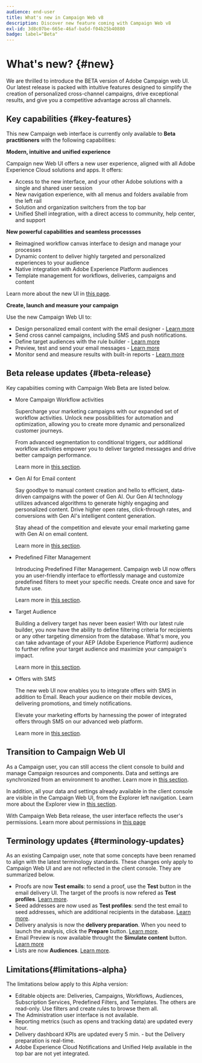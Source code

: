 ```yaml
---
audience: end-user
title: What's new in Campaign Web v8
description: Discover new feature coming with Campaign Web v8
exl-id: 3d8c07be-665e-46af-ba5d-f04b25b40880
badge: label="Beta" 
---
```


# What's new? {#new}

We are thrilled to introduce the BETA version of Adobe Campaign web UI. Our latest release is packed with intuitive features designed to simplify the creation of personalized cross-channel campaigns, drive exceptional results, and give you a competitive advantage across all channels.

## Key capabilities {#key-features}

This new Campaign web interface is currently only available to **Beta practitioners** with the following capabilities:

**Modern, intuitive and unified experience**

Campaign new Web UI offers a new user experience, aligned with all Adobe Experience Cloud solutions and apps. It offers:

* Access to the new interface, and your other Adobe solutions with a single and shared user session
* New navigation experience, with all menus and folders available from the left rail
* Solution and organization switchers from the top bar
* Unified Shell integration, with a direct access to community, help center, and support

**New powerful capabilities and seamless processses**

* Reimagined workflow canvas interface to design and manage your processes
* Dynamic content to deliver highly targeted and personalized experiences to your audience
* Native integration with Adobe Experience Platform audiences
* Template management for workflows, deliveries, campaigns and content

Learn more about the new UI in [this page](../get-started/user-interface.md).

**Create, launch and measure your campaign**

Use the new Campaign Web UI to:

* Design personalized email content with the email designer - [Learn more](../content/edit-content.md)
* Send cross cannel campaigns, including SMS and push notifications.
* Define target audiences with the rule builder - [Learn more](../audience/about-audiences.md)
* Preview, test and send your email messages - [Learn more](../monitor/prepare-send.md)
* Monitor send and measure results with built-in reports - [Learn more](../reporting/delivery-reports.md)


## Beta release updates {#beta-release}

Key capabiities coming with Campaign Web Beta are listed below.

* More Campaign Workflow activities

    Supercharge your marketing campaigns with our expanded set of workflow activities. Unlock new possibilities for automation and optimization, allowing you to create more dynamic and personalized customer journeys. 
    
    From advanced segmentation to conditional triggers, our additional workflow activities empower you to deliver targeted messages and drive better campaign performance.

    Learn more in [this section](../workflows/gs-workflows.md).

* Gen AI for Email content

    Say goodbye to manual content creation and hello to efficient, data-driven campaigns with the power of Gen AI.  Our Gen AI technology utilizes advanced algorithms to generate highly engaging and personalized content. Drive higher open rates, click-through rates, and conversions with Gen AI's intelligent content generation. 

    Stay ahead of the competition and elevate your email marketing game with Gen AI on email content.

    Learn more in [this section](../content/generative-gs.md).

* Predefined Filter Management
    
    Introducing Predefined Filter Management. Campaign web UI now offers you an user-friendly interface to effortlessly manage and customize predefined filters to meet your specific needs. Create once and save for future use.

    Learn more in [this section](../get-started/predefined-filters.md).

* Target Audience

    Building a delivery target has never been easier! With our latest rule builder, you now have the ability to define filtering criteria for recipients or any other targeting dimension from the database. What's more, you can take advantage of your AEP (Adobe Experience Platform) audience to further refine your target audience and maximize your campaign's impact.

    Learn more in [this section](../audience/segment-builder.md).

* Offers with SMS

    The new web UI now enables you to integrate offers with SMS in addition to Email. Reach your audience on their mobile devices, delivering promotions, and timely notifications. 
    
    Elevate your marketing efforts by harnessing the power of integrated offers through SMS on our advanced web platform.
   
    Learn more in [this section](../content/offers.md).

<!--
* Adobe Experience Manager (AEM) Integration
    
    With our AEM integration extended to web UI, you can easily manage assets and synchronize full HTML templates, empowering you to create captivating digital experiences without any hassle. 
    
    Elevate and streamline your content management capabilities on the web UI with this integration to boost productivity.
-->


## Transition to Campaign Web UI

As a Campaign user, you can still access the client console to build and manage Campaign resources and components. Data and settings are synchronized from an environment to another. Learn more in [this section](../get-started/get-started.md#about-campaign-client-consoleac-client).

In addition, all your data and settings already available in the client console are visible in the Campaign Web UI, from the Explorer left navigation. Learn more about the Explorer view in [this section](../get-started/user-interface.md#explorer-user-interface-explorer).

With Campaign Web Beta release, the user interface reflects the user's permissions. Learn more about permissions in [this page](../get-started/permissions.md)

## Terminology updates {#terminology-updates}

As an existing Campaign user, note that some concepts have been renamed to align with the latest terminology standards. These changes only apply to Campaign Web UI and are not reflected in the client console. They are summarized below.

* Proofs are now **Test emails**: to send a proof, use the **Test** button in the email delivery UI. The target of the proofs is now refered as **Test profiles**. [Learn more](../preview-test/test-deliveries.md).
* Seed addresses are now used as **Test profiles**: send the test email to seed addresses, which are additional recipients in the database. [Learn more](../preview-test/test-deliveries.md).
* Delivery analysis is now the **delivery preparation**. When you need to launch the analysis, click the **Prepare** button. [Learn more](../monitor/prepare-send.md).
* Email Preview is now available throught the **Simulate content** button. [Learn more](../preview-test/preview-test.md)
* Lists are now **Audiences**. [Learn more](../audience/about-audiences.md).

## Limitations{#limitations-alpha}

The limitations below apply to this Alpha version:

* Editable objects are: Deliveries, Campaigns, Workflows, Audiences, Subscription Services, Predefined Filters, and Templates. The others are read-only. Use filters and create rules to browse them all.
* The Administration user interface is not available.
* Reporting metrics (such as opens and tracking data) are updated every hour.
* Delivery dashboard KPIs are updated every 5 min. - but the Delivery preparation is real-time.
* Adobe Experience Cloud Notifications and Unified Help available in the top bar are not yet integrated.


